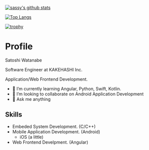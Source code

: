 [![sassy's github stats](https://github-readme-stats.vercel.app/api?username=sassy)](https://github.com/anuraghazra/github-readme-stats)


[![Top Langs](https://github-readme-stats.vercel.app/api/top-langs/?username=sassy&layout=compact)](https://github.com/anuraghazra/github-readme-stats)


[![trophy](https://github-profile-trophy.vercel.app/?username=sassy)](https://github.com/sassy "trophy")

# Profile

Satoshi Watanabe

Software Engineer at KAKEHASHI Inc. 

Application/Web Frontend Development.

- 🌱 I’m currently learning Angular, Python, Swift, Kotlin.
- 👯 I’m looking to collaborate on Android Application Development
- 💬 Ask me anything

## Skills
- Embeded System Development. (C/C++)
- Mobile Application Development. (Android)
  - iOS (a little)
- Web Frontend Develpment. (Angular)



